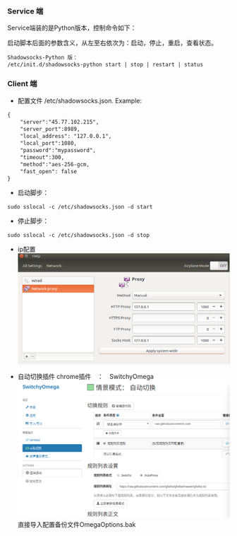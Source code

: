 ### Service 端
Service端装的是Python版本，控制命令如下：

启动脚本后面的参数含义，从左至右依次为：启动，停止，重启，查看状态。
```
Shadowsocks-Python 版：
/etc/init.d/shadowsocks-python start | stop | restart | status
```


### Client 端
* 配置文件 /etc/shadowsocks.json. Example:
```
{
    "server":"45.77.102.215",
    "server_port":8989,
    "local_address": "127.0.0.1",
    "local_port":1080,
    "password":"mypassword",
    "timeout":300,
    "method":"aes-256-gcm,
    "fast_open": false
}
```
* 启动脚步：
```
sudo sslocal -c /etc/shadowsocks.json -d start
```
* 停止脚步：
```
sudo sslocal -c /etc/shadowsocks.json -d stop
```
* ip配置
![](image/ip配置.png)

* 自动切换插件
chrome插件　：　SwitchyOmega
![](image/自动切换连接代理的插件.png)
直接导入配置备份文件OmegaOptions.bak